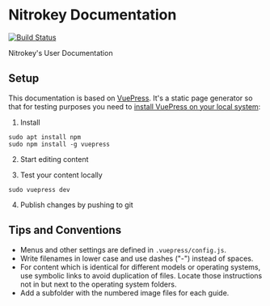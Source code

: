 Nitrokey Documentation
======================

[![Build Status](https://travis-ci.org/Nitrokey/nitrokey-documentation.svg)](https://travis-ci.org/Nitrokey/nitrokey-documentation)

Nitrokey's User Documentation

## Setup

This documentation is based on [VuePress](https://vuepress.vuejs.org/). It's a static page generator so that for testing purposes you need to [install VuePress on your local system](https://v1.vuepress.vuejs.org/guide/getting-started.html#global-installation):

1. Install

```
sudo apt install npm
sudo npm install -g vuepress
```
2. Start editing content

3. Test your content locally

```
sudo vuepress dev
```

4. Publish changes by pushing to git

## Tips and Conventions

* Menus and other settings are defined in `.vuepress/config.js`.
* Write filenames in lower case and use dashes ("-") instead of spaces.
* For content which is identical for different models or operating systems, use symbolic links to avoid duplication of files. Locate those instructions not in but next to the operating system folders.
* Add a subfolder with the numbered image files for each guide.
